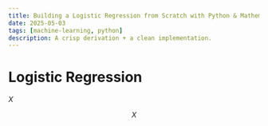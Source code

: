```yaml
---
title: Building a Logistic Regression from Scratch with Python & Mathematics
date: 2025-05-03
tags: [machine-learning, python]
description: A crisp derivation + a clean implementation.
---
```


# Logistic Regression


$X$

$$X$$




